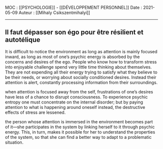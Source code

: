 MOC : [[PSYCHOLOGIE]] - [[DÉVELOPPEMENT PERSONNEL]]
Date : 2021-05-09
Auteur : [[Mihaly Csikszentmihalyi]]
***

## Il faut dépasser son égo pour être résilient et autotélique
It is difficult to notice the environment as long as attention is mainly focused inward, as long as most of one’s psychic energy is absorbed by the concerns and desires of the ego. People who know how to transform stress into enjoyable challenge spend very little time thinking about themselves. They are not expending all their energy trying to satisfy what they believe to be their needs, or worrying about socially conditioned desires. Instead their attention is alert, constantly processing information from their surroundings.

when attention is focused away from the self, frustrations of one’s desires have less of a chance to disrupt consciousness. To experience psychic entropy one must concentrate on the internal disorder; but by paying attention to what is happening around oneself instead, the destructive effects of stress are lessened.

the person whose attention is immersed in the environment becomes part of it—she participates in the system by linking herself to it through psychic energy. This, in turn, makes it possible for her to understand the properties of the system, so that she can find a better way to adapt to a problematic situation.